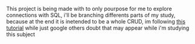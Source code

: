 This project is being made with to only pourpose for me to explore connections with SQL, i'll be branching differents parts of my study, because at the end it is inetended to be a whole CRUD, im following <a href="https://www.guru99.com/c-sharp-access-database.html">this tutorial</a> while just google others doubt that may appear while i'm studying this subject